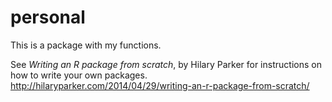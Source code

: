 # personal
This is a package with my functions.

See _Writing an R package from scratch_, by Hilary Parker for instructions on how to write your own packages. 
http://hilaryparker.com/2014/04/29/writing-an-r-package-from-scratch/
